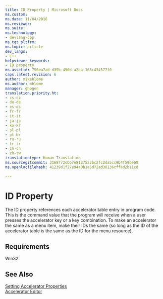 ```yaml
---
title: ID Property | Microsoft Docs
ms.custom: 
ms.date: 11/04/2016
ms.reviewer: 
ms.suite: 
ms.technology:
- devlang-cpp
ms.tgt_pltfrm: 
ms.topic: article
dev_langs:
- C++
helpviewer_keywords:
- ID property
ms.assetid: 756ea7ad-d39b-490d-a2ba-163c434577f0
caps.latest.revision: 6
author: mikeblome
ms.author: mblome
manager: ghogen
translation.priority.ht:
- cs-cz
- de-de
- es-es
- fr-fr
- it-it
- ja-jp
- ko-kr
- pl-pl
- pt-br
- ru-ru
- tr-tr
- zh-cn
- zh-tw
translationtype: Human Translation
ms.sourcegitcommit: 3168772cbb7e8127523bc2fc2da5cc9b4f59beb8
ms.openlocfilehash: 41239d1f27e94a0b1a5d72ad30136cffad2b11cd

---
```

# ID Property
The ID property references each accelerator table entry in program code. This is the command value that the program will receive when a user presses the accelerator key or a key combination. To make an accelerator the same as a menu item, make their IDs the same (so long as the ID of the accelerator table is the same as the ID for the menu resource).  
  
## Requirements  
 Win32  
  
## See Also  
 [Setting Accelerator Properties](../windows/setting-accelerator-properties.md)   
 [Accelerator Editor](../mfc/accelerator-editor.md)


<!--HONumber=Jan17_HO1-->


